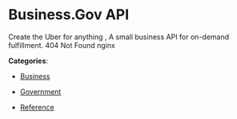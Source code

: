 # Business.Gov API

Create the Uber for anything , A small business API for on-demand fulfillment.  404 Not Found nginx

**Categories**:

- [Business](https://github/apis-list/apis-list#business)

- [Government](https://github/apis-list/apis-list#government)

- [Reference](https://github/apis-list/apis-list#reference)



